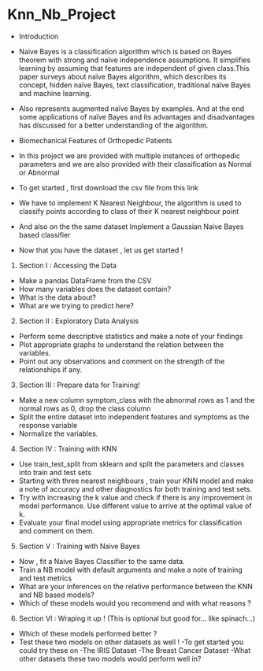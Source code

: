 # Knn_Nb_Project
- Introduction
- Naive Bayes is a classification algorithm which is based on Bayes theorem with strong and naïve independence assumptions. It simplifies learning by assuming that features are independent of given class.This paper surveys about naïve Bayes algorithm, which describes its concept, hidden naïve Bayes, text classification, traditional naïve Bayes and machine learning.
- Also represents augmented naïve Bayes by examples. And at the end some applications of naïve Bayes and its advantages and disadvantages has discussed for a better understanding of the algorithm.

- Biomechanical Features of Orthopedic Patients
- In this project we are provided with multiple instances of orthopedic parameters and we are also provided with their classification as Normal or Abnormal
- To get started , first download the csv file from this link

- We have to implement K Nearest Neighbour, the algorithm is used to classify points according to class of their K nearest neighbour point

- And also on the the same dataset Implement a Gaussian Naive Bayes based classifier
- Now that you have the dataset , let us get started !
1. Section I : Accessing the Data
- Make a pandas DataFrame from the CSV
- How many variables does the dataset contain?
- What is the data about?
- What are we trying to predict here?
2. Section II : Exploratory Data Analysis
- Perform some descriptive statistics and make a note of your findings
- Plot appropriate graphs to understand the relation between the variables.
- Point out any observations and comment on the strength of the relationships if any.
3. Section III : Prepare data for Training!
- Make a new column symptom_class with the abnormal rows as 1 and the normal rows as 0, drop the class column
- Split the entire dataset into independent features and symptoms as the response variable
- Normalize the variables.
4. Section IV : Training with KNN
- Use train_test_split from sklearn and split the parameters and classes into train and test sets
- Starting with three nearest neighbours , train your KNN model and make a note of accuracy and other diagnostics for both training and test sets.
- Try with increasing the k value and check if there is any improvement in model performance. Use different value to arrive at the optimal value of k.
- Evaluate your final model using appropriate metrics for classification and comment on them.
5. Section V : Training with Naive Bayes
- Now , fit a Naive Bayes Classifier to the same data.
- Train a NB model with default arguments and make a note of training and test metrics
- What are your inferences on the relative performance between the KNN and NB based models?
- Which of these models would you recommend and with what reasons ?
6. Section VI : Wraping it up ! (This is optional but good for... like spinach...)
- Which of these models performed better ?
- Test these two models on other datasets as well !
  -To get started you could try these on
    -The IRIS Dataset
    -The Breast Cancer Dataset
-What other datasets these two models would perform well in?
